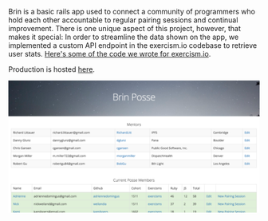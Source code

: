 Brin is a basic rails app used to connect a community of programmers who hold each other accountable to regular pairing sessions and continual improvement. There is one unique aspect of this project, however, that makes it special: In order to streamline the data shown on the app, we implemented a custom API endpoint in the exercism.io codebase to retrieve user stats.  [Here's some of the code we wrote for exercism.io](https://github.com/exercism/exercism.io/pull/2818/files).

Production is hosted [here](https://brin.herokuapp.com).

![landing](app/assets/images/brin.png)
